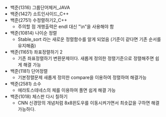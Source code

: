 - 백준(1316) 그룹단어체커_JAVA
- 백준(1427) 소트인사이드_C++
- 백준(2751) 수정렬하기2_C++
    - 주의할 점 개행출력은 endl 대신  "\n"을 사용해야 함
- 백준(10814) 나이순 정렬
    - Stable_sort 라는 새로운 정렬함수를 알게 되었음 (기준이 같다면 기존 순서를 유지해줌)
- 백준(11651) 좌표정렬하기 2
    - 기존 좌표정렬하기 변환문제이다. 새롭게 정의한 정렬기준으로 정렬해주면 쉽게 해결 가능
- 백준(1181) 단어정렬
    - 기본정렬문제 새롭게 정의한 compare을 이용하여 정렬하여 해결가능
- 백준(2581) 소수
    - 에라토스테네스의 체를 이용하여 풀면 쉽게 해결 가능 
- 백준(1018) 체스판 다시 칠하기
    - CNN 신경망의 개념처럼 8x8윈도우를 이동시켜가면서 최솟값을 구하면 해결가능하다.

